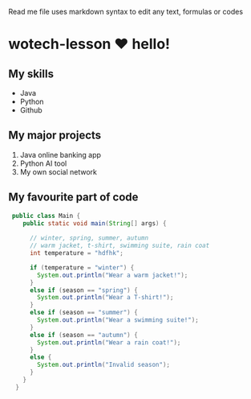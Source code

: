 Read me file uses markdown syntax to edit any text, formulas or codes
# wotech-lesson ❤️ hello!

## My skills
- Java
- Python
- Github


## My major projects
1. Java online banking app
2. Python AI tool
3. My own social network


## My favourite part of code
```java
 public class Main {
    public static void main(String[] args) {    
      
      // winter, spring, summer, autumn
      // warm jacket, t-shirt, swimming suite, rain coat
      int temperature = "hdfhk";

      if (temperature = "winter") {
        System.out.println("Wear a warm jacket!");
      }
      else if (season == "spring") {
        System.out.println("Wear a T-shirt!");
      }
      else if (season == "summer") {
        System.out.println("Wear a swimming suite!");
      }
      else if (season == "autumn") {
        System.out.println("Wear a rain coat!");
      }
      else {
        System.out.println("Invalid season");
      }
    }
  }

```

